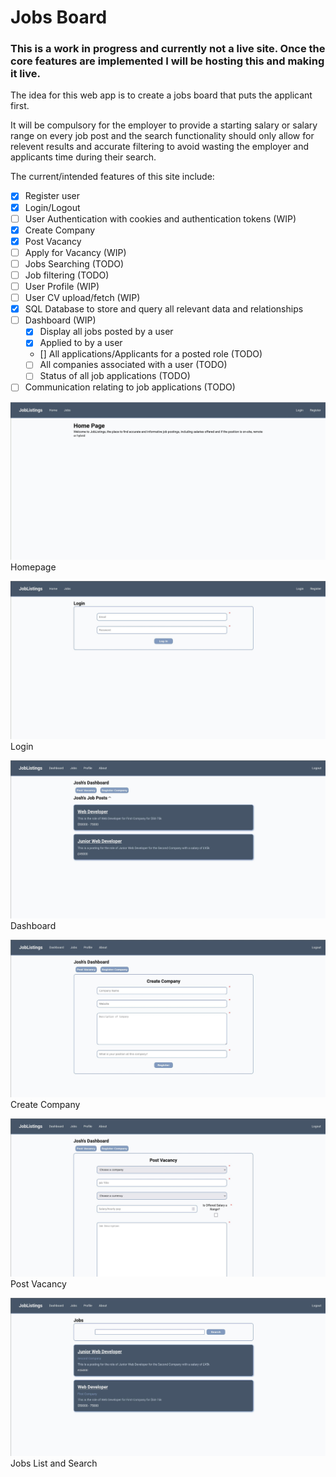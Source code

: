 # Jobs Board

### This is a work in progress and currently not a live site. Once the core features are implemented I will be hosting this and making it live.

The idea for this web app is to create a jobs board that puts the applicant first.

It will be compulsory for the employer to provide a starting salary or salary range on every job post and the search functionality should only allow for relevent results and accurate filtering to avoid wasting the employer and applicants time during their search.

The current/intended features of this site include:

- [x] Register user
- [x] Login/Logout
- [ ] User Authentication with cookies and authentication tokens (WIP)
- [x] Create Company
- [x] Post Vacancy
- [ ] Apply for Vacancy (WIP)
- [ ] Jobs Searching (TODO)
- [ ] Job filtering (TODO)
- [ ] User Profile (WIP)
- [ ] User CV upload/fetch (WIP)
- [x] SQL Database to store and query all relevant data and relationships
- [ ] Dashboard (WIP)
  - [x] Display all jobs posted by a user
  - [x] Applied to by a user
  - [] All applications/Applicants for a posted role (TODO)
  - [ ] All companies associated with a user (TODO)
  - [ ] Status of all job applications (TODO)
- [ ] Communication relating to job applications (TODO)

![Homepage](/images/homepage.jpg)
Homepage

![Login](/images/login.jpg)
Login

![Dashboard](/images/dashboard.jpg)
Dashboard

![Create Company](/images/createcompany.jpg)
Create Company

![Post Vacancy](/images/postvacancy.jpg)
Post Vacancy

![Jobs list and Search](/images/jobsandsearch.jpg)
Jobs List and Search
